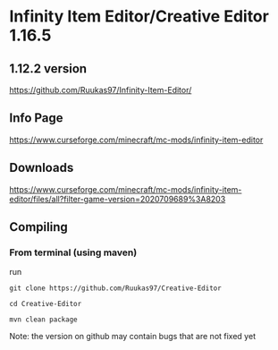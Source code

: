 # Infinity Item Editor/Creative Editor 1.16.5


## 1.12.2 version
https://github.com/Ruukas97/Infinity-Item-Editor/

## Info Page
https://www.curseforge.com/minecraft/mc-mods/infinity-item-editor

## Downloads
https://www.curseforge.com/minecraft/mc-mods/infinity-item-editor/files/all?filter-game-version=2020709689%3A8203

## Compiling

### From terminal (using maven)
run 

`git clone https://github.com/Ruukas97/Creative-Editor`

`cd Creative-Editor`

`mvn clean package`

Note: the version on github may contain bugs that are not fixed yet
